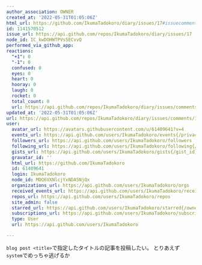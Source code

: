```yaml
---
author_association: OWNER
created_at: '2022-05-31T01:05:06Z'
html_url: https://github.com/IkumaTadokoro/diary/issues/17#issuecomment-1141570512
id: 1141570512
issue_url: https://api.github.com/repos/IkumaTadokoro/diary/issues/17
node_id: IC_kwDOHWTPVs5ECvvQ
performed_via_github_app: 
reactions:
  "+1": 0
  "-1": 0
  confused: 0
  eyes: 0
  heart: 0
  hooray: 0
  laugh: 0
  rocket: 0
  total_count: 0
  url: https://api.github.com/repos/IkumaTadokoro/diary/issues/comments/1141570512/reactions
updated_at: '2022-05-31T01:05:06Z'
url: https://api.github.com/repos/IkumaTadokoro/diary/issues/comments/1141570512
user:
  avatar_url: https://avatars.githubusercontent.com/u/61409641?v=4
  events_url: https://api.github.com/users/IkumaTadokoro/events{/privacy}
  followers_url: https://api.github.com/users/IkumaTadokoro/followers
  following_url: https://api.github.com/users/IkumaTadokoro/following{/other_user}
  gists_url: https://api.github.com/users/IkumaTadokoro/gists{/gist_id}
  gravatar_id: ''
  html_url: https://github.com/IkumaTadokoro
  id: 61409641
  login: IkumaTadokoro
  node_id: MDQ6VXNlcjYxNDA5NjQx
  organizations_url: https://api.github.com/users/IkumaTadokoro/orgs
  received_events_url: https://api.github.com/users/IkumaTadokoro/received_events
  repos_url: https://api.github.com/users/IkumaTadokoro/repos
  site_admin: false
  starred_url: https://api.github.com/users/IkumaTadokoro/starred{/owner}{/repo}
  subscriptions_url: https://api.github.com/users/IkumaTadokoro/subscriptions
  type: User
  url: https://api.github.com/users/IkumaTadokoro

---
```

`blog post <title>`で指定したタイトルの記事を投稿したい。
とりあえず`system`でめっちゃ逃げるか
